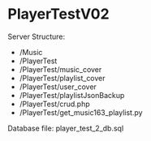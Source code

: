 # PlayerTestV02

Server Structure:
- /Music
- /PlayerTest
- /PlayerTest/music_cover
- /PlayerTest/playlist_cover
- /PlayerTest/user_cover
- /PlayerTest/playlistJsonBackup
- /PlayerTest/crud.php
- /PlayerTest/get_music163_playlist.py

Database file: player_test_2_db.sql
